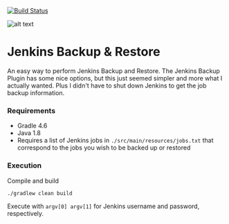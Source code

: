 [![Build Status](https://travis-ci.com/bmrobin/jenkins-job-backup.svg?branch=master)](https://travis-ci.com/bmrobin/jenkins-job-backup)

![alt text](https://wiki.jenkins.io/download/attachments/2916393/logo.png?version=1&modificationDate=1302753947000&api=v2 "Jenkins")
# Jenkins Backup & Restore
An easy way to perform Jenkins Backup and Restore. The Jenkins Backup Plugin has some nice options, but this just seemed simpler and more what I actually wanted. Plus I didn't have to shut down Jenkins to get the job backup information.

### Requirements ###
* Gradle 4.6
* Java 1.8
* Requires a list of Jenkins jobs in `./src/main/resources/jobs.txt` that correspond to the jobs you wish to be backed up or restored


### Execution ###
Compile and build
```bash
./gradlew clean build
```

Execute with `argv[0] argv[1]` for Jenkins username and password, respectively.
